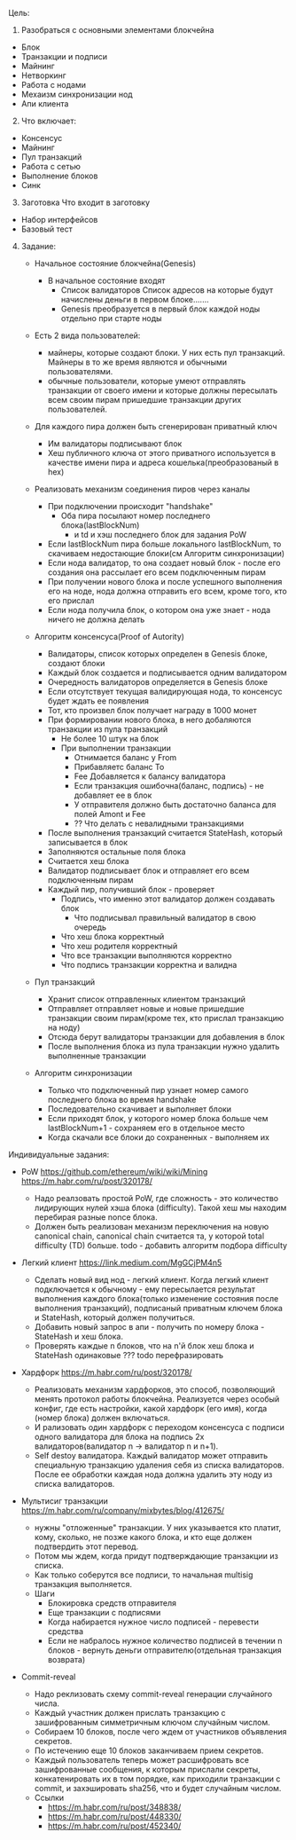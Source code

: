 Цель:
1) Разобраться с основными элементами блокчейна
 * Блок
 * Транзакции и подписи
 * Майнинг
 * Нетворкинг
 * Работа с нодами
 * Мехаизм синхронизации нод
 * Апи клиента

2) Что включает:
 - Консенсус
 - Майнинг
 - Пул транзакций
 - Работа с сетью
 - Выполнение блоков
 - Синк

 
3) Заготовка
Что входит в заготовку
 * Набор интерфейсов
 * Базовый тест

4) Задание:
     - Начальное состояние блокчейна(Genesis)
        - В начальное состояние входят
            - Список валидаторов
             Список адресов на которые будут начислены деньги в первом блоке.......
            - Genesis преобразуется в первый блок каждой ноды отдельно при старте ноды

     - Есть 2 вида пользователей:
         - майнеры, которые создают блоки. У них есть пул транзакций. Майнеры в то же время являются и обычными пользователями.
         - обычные пользователи, которые умеют отправлять транзакции от своего имени и которые должны пересылать всем своим пирам пришедшие транзакции других пользователей.

     - Для каждого пира должен быть сгенерирован приватный ключ
        - Им валидаторы подписывают блок
        - Хеш публичного ключа от этого приватного используется в качестве имени пира и адреса кошелька(преобразованый в hex)
        
     - Реализовать механизм соединения пиров через каналы
        - При подключении происходит "handshake"
            - Оба пира посылают номер последнего блока(lastBlockNum)
                - и td и хэш последнего блок для задания PoW
        - Если lastBlockNum пира больше локального lastBlockNum, то скачиваем недостающие блоки(см Алгоритм синхронизации)
        - Если нода валидатор, то она создает новый блок - после его создания она рассылает его всем подключенным пирам
        - При получении нового блока и после успешного выполнения его на ноде, нода должна отправить его всем, кроме того, кто его прислал
        - Если нода получила блок, о котором она уже знает - нода ничего не должна делать  
        
     - Алгоритм консенсуса(Proof of Autority)
        - Валидаторы, список которых определен в Genesis блоке, создают блоки
        - Каждый блок создается и подписывается одним валидатором
        - Очередность валидаторов определяется в Genesis блоке
        - Если отсутствует текущая валидирующая нода, то консенсус будет ждать ее появления
        - Тот, кто произвел блок получает награду в 1000 монет
        - При формировании нового блока, в него добаляются транзакции из пула транзакций
            - Не более 10 штук на блок
            - При выполнении транзакции
                - Отнимается баланс у From
                - Прибавляетс баланс To
                - Fee Добавляется к балансу валидатора
                - Если транзакция ошибочна(баланс, подпись) - не добавляет ее в блок
                - У отправителя должно быть достаточно баланса для полей Amont и Fee
                - ?? Что делать с невалидными транзакциями
        - После выполнения транзакций считается StateHash, который записывается в блок
        - Заполняются остальные поля блока
        - Считается хеш блока
        - Валидатор подписывает блок и отправляет его всем подключенным пирам
        - Каждый пир, получивший блок - проверяет
            - Подпись, что именно этот валидатор должен создавать блок
                - Что подписывал правильный валидатор в свою очередь
            - Что хеш блока корректный
            - Что хеш родителя корректный
            - Что все транзакции выполняются корректно
            - Что подпись транзакции корректна и валидна

    - Пул транзакций
        - Хранит список отправленных клиентом транзакций
        - Отправляет отправляет новые и новые пришедшие транзакции своим пирам(кроме тех, кто прислал транзакцию на ноду)
        - Отсюда берут валидаторы транзакции для добавления в блок
        - После выполнения блока из пула транзакции нужно удалить выполненные транзакции
        
    - Алгоритм синхронизации
        - Только что подключенный пир узнает номер самого последнего блока во время handshake 
        - Последовательно скачивает и выполняет блоки
        - Если приходят блок, у которого номер блока больше чем lastBlockNum+1 - сохраняем его в отдельное место
        - Когда скачали все блоки до сохраненных - выполняем их
        
        
Индивидуальные задания:
 - PoW https://github.com/ethereum/wiki/wiki/Mining https://m.habr.com/ru/post/320178/
    - Надо реалзовать простой PoW, где сложность - это количество лидирующих нулей хэша блока (difficulty). Такой хеш мы находим перебирая разные nonce блока. 
    - Должен быть реализован механизм переключения на новую canonical chain, canonical chain считается та, у которой total difficulty (TD) больше.
    todo - добавить алгоритм подбора difficulty
 
 - Легкий клиент https://link.medium.com/MgGCjPM4n5
    - Сделать новый вид нод - легкий клиент. Когда легкий клиент подключается к обычному - ему пересылается результат выполнения каждого блока(только изменение состояния после выполнения транзакций), подписаный приватным ключем блока и StateHash, который должен получиться.
    - Добавить новый запрос в апи - получить по номеру блока - StateHash и хеш блока.
    - Проверять каждые n блоков, что на n'й блок хеш блока и StateHash одинаковые ???  todo перефразировать
 
 - Хардфорк https://m.habr.com/ru/post/320178/
    - Реализовать механизм хардфорков, это способ, позволяющий менять протокол работы блокчейна. Реализуется через особый конфиг, где есть настройки, какой хардфорк (его имя), когда (номер блока) должен включаться. 
    - И рализовать один хардфорк с переходом консенсуса с подписи одного валидатора для блока на подпись 2х валидаторов(валидатор n -> валидатор n и n+1).
    - Self destoy валидатора. Каждый валидатор может отправить специальную транзакцию удаления себя из списка валидаторов. После ее обработки каждая нода должна удалить эту ноду из списка валидаторов.
 
 - Мультисиг транзакции https://m.habr.com/ru/company/mixbytes/blog/412675/
    - нужны "отложенные" транзакции. У них указывается кто платит, кому, сколько, не позже какого блока, и кто еще должен подтвердить этот перевод. 
    - Потом мы ждем, когда придут подтверждающие транзакции из списка. 
    - Как только соберутся все подписи, то начальная multisig транзакция выполняется.
    - Шаги
        - Блокировка средств отправителя
        - Еще транзакции с подписями
        - Когда набирается нужное число подписей - перевести средства
        - Если не набралось нужное количество подписей в течении n блоков - вернуть деньги отправителю(отдельная транзакция возврата)
    
 - Commit-reveal 
    - Надо реклизовать схему commit-reveal генерации случайного числа. 
    - Каждый участник должен прислать транзакцию с зашифрованным симметричным ключом случайным числом. 
    - Собираем 10 блоков, после чего ждем от участников объявления секретов. 
    - По истечению еще 10 блоков заканчиваем прием секретов. 
    - Каждый пользователь теперь может расшифровать все зашифрованные сообщения, к которым прислали секреты, конкатенировать их в том порядке, как приходили транзакции с commit, и захэшировать sha256, что и будет случайным числом.
    - Ссылки
        - https://m.habr.com/ru/post/348838/
        - https://m.habr.com/ru/post/448330/
        - https://m.habr.com/ru/post/452340/
